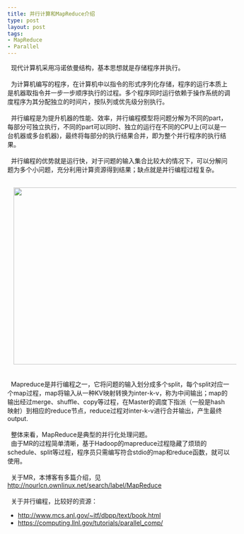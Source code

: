 ```yaml
--- 
title: 并行计算和MapReduce介绍
type: post
layout: post
tags: 
- MapReduce
- Parallel
---
```

  现代计算机采用冯诺依曼结构，基本思想就是存储程序并执行。<br /><br />  为计算机编写的程序，在计算机中以指令的形式序列化存储，程序的运行本质上是机器取指令并一步一步顺序执行的过程。多个程序同时运行依赖于操作系统的调度程序为其分配独立的时间片，按队列或优先级分别执行。<br /><br />  并行编程是为提升机器的性能、效率，并行编程模型将问题分解为不同的part，每部分可独立执行，不同的part可以同时、独立的运行在不同的CPU上(可以是一台机器或多台机器)，最终将每部分的执行结果合并，即为整个并行程序的执行结果。<br /><br />  并行编程的优势就是运行快，对于问题的输入集合比较大的情况下，可以分解问题为多个小问题，充分利用计算资源得到结果；缺点就是并行编程过程复杂。 <br /><br /><div style="clear: both; text-align: center;"><a href="http://code.google.com/edu/parallel/img/mrfigure.png" style="margin-left: 1em; margin-right: 1em;"><img border="0" height="401" src="http://code.google.com/edu/parallel/img/mrfigure.png" width="640" /></a></div><br /><br />  Mapreduce是并行编程之一，它将问题的输入划分成多个split，每个split对应一个map过程，map将输入从一种KV映射转换为inter-k-v，称为中间输出；map的输出经过merge、shuffle、copy等过程，在Master的调度下指派（一般是hash映射）到相应的reduce节点，reduce过程对inter-k-v进行合并输出，产生最终output.<br /><br />  整体来看，MapReduce是典型的并行化处理问题。<br />  由于MR的过程简单清晰，基于Hadoop的mapreduce过程隐藏了烦琐的schedule、split等过程，程序员只需编写符合stdio的map和reduce函数，就可以使用。<br /><br />  关于MR，本博客有多篇介绍，见<a href="http://nourlcn.ownlinux.net/search/label/MapReduce">http://nourlcn.ownlinux.net/search/label/MapReduce</a><br /><br />  关于并行编程，比较好的资源：<br /><ul><li><a href="http://www.mcs.anl.gov/~itf/dbpp/text/book.html">http://www.mcs.anl.gov/~itf/dbpp/text/book.html</a></li><li><a href="https://computing.llnl.gov/tutorials/parallel_comp/">https://computing.llnl.gov/tutorials/parallel_comp/</a></li></ul>
